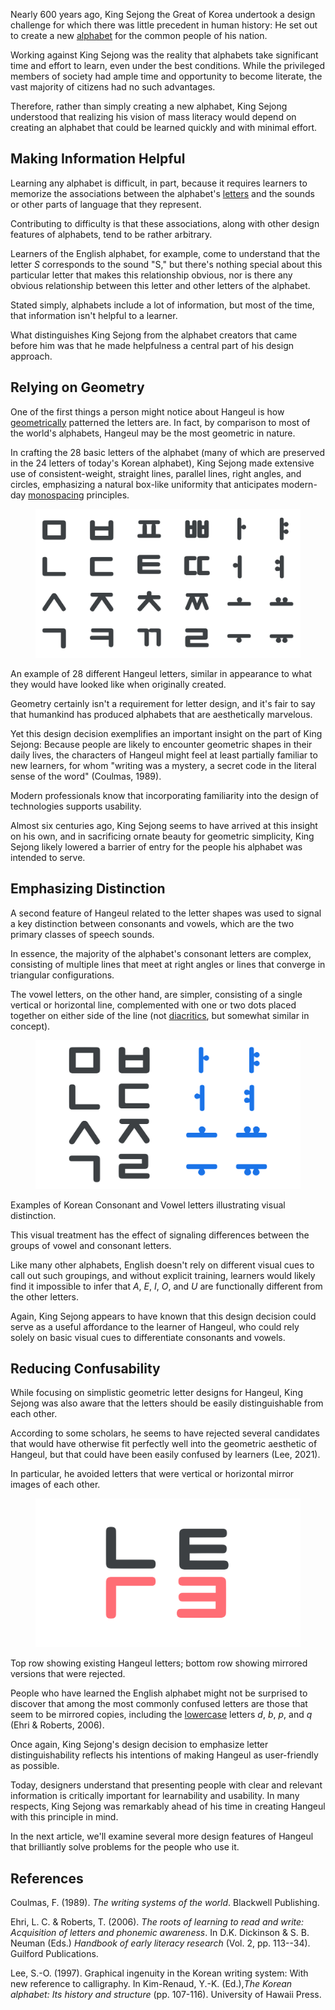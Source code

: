 Nearly 600 years ago, King Sejong the Great of Korea undertook a design challenge for which there was little precedent in human history: He set out to create a new [alphabet](/glossary/alphabet) for the common people of his nation.

Working against King Sejong was the reality that alphabets take significant time and effort to learn, even under the best conditions. While the privileged members of society had ample time and opportunity to become literate, the vast majority of citizens had no such advantages.

Therefore, rather than simply creating a new alphabet, King Sejong understood that realizing his vision of mass literacy would depend on creating an alphabet that could be learned quickly and with minimal effort.

## Making Information Helpful

Learning any alphabet is difficult, in part, because it requires learners to memorize the associations between the alphabet's [letters](/glossary/letters) and the sounds or other parts of language that they represent.

Contributing to difficulty is that these associations, along with other design features of alphabets, tend to be rather arbitrary.

Learners of the English alphabet, for example, come to understand that the letter *S* corresponds to the sound "S," but there's nothing special about this particular letter that makes this relationship obvious, nor is there any obvious relationship between this letter and other letters of the alphabet.

Stated simply, alphabets include a lot of information, but most of the time, that information isn't helpful to a learner.

What distinguishes King Sejong from the alphabet creators that came before him was that he made helpfulness a central part of his design approach.

## Relying on Geometry

One of the first things a person might notice about Hangeul is how [geometrically](/glossary/geometric) patterned the letters are. In fact, by comparison to most of the world's alphabets, Hangeul may be the most geometric in nature.

In crafting the 28 basic letters of the alphabet (many of which are preserved in the 24 letters of today's Korean alphabet), King Sejong made extensive use of consistent-weight, straight lines, parallel lines, right angles, and circles, emphasizing a natural box-like uniformity that anticipates modern-day [monospacing](/glossary/monospaced) principles.

<figure>

![28 different Hangeul letters.](images/hangeul_2_fig_1.svg)

</figure>
<figcaption>An example of 28 different Hangeul letters, similar in appearance to what they would have looked like when originally created.</figcaption>

Geometry certainly isn't a requirement for letter design, and it's fair to say that humankind has produced alphabets that are aesthetically marvelous.

Yet this design decision exemplifies an important insight on the part of King Sejong: Because people are likely to encounter geometric shapes in their daily lives, the characters of Hangeul might feel at least partially familiar to new learners, for whom "writing was a mystery, a secret code in the literal sense of the word" (Coulmas, 1989).

Modern professionals know that incorporating familiarity into the design of technologies supports usability.

Almost six centuries ago, King Sejong seems to have arrived at this insight on his own, and in sacrificing ornate beauty for geometric simplicity, King Sejong likely lowered a barrier of entry for the people his alphabet was intended to serve.

## Emphasizing Distinction

A second feature of Hangeul related to the letter shapes was used to signal a key distinction between consonants and vowels, which are the two primary classes of speech sounds.

In essence, the majority of the alphabet's consonant letters are complex, consisting of multiple lines that meet at right angles or lines that converge in triangular configurations.

The vowel letters, on the other hand, are simpler, consisting of a single vertical or horizontal line, complemented with one or two dots placed together on either side of the line (not [diacritics](/glossary/diacritic_accent_marks), but somewhat similar in concept).

<figure>

![Some Korean Consonant and Vowel letters.](images/hangeul_2_fig_2.svg)

</figure>
<figcaption>Examples of Korean Consonant and Vowel letters illustrating visual distinction.</figcaption>

This visual treatment has the effect of signaling differences between the groups of vowel and consonant letters.

Like many other alphabets, English doesn't rely on different visual cues to call out such groupings, and without explicit training, learners would likely find it impossible to infer that *A*, *E*, *I*, *O*, and *U* are functionally different from the other letters.

Again, King Sejong appears to have known that this design decision could serve as a useful affordance to the learner of Hangeul, who could rely solely on basic visual cues to differentiate consonants and vowels.

## Reducing Confusability

While focusing on simplistic geometric letter designs for Hangeul, King Sejong was also aware that the letters should be easily distinguishable from each other.

According to some scholars, he seems to have rejected several candidates that would have otherwise fit perfectly well into the geometric aesthetic of Hangeul, but that could have been easily confused by learners (Lee, 2021).

In particular, he avoided letters that were vertical or horizontal mirror images of each other.

<figure>

![Example of existing and rejected letters.](images/thumbnail.svg)

</figure>
<figcaption>Top row showing existing Hangeul letters; bottom row showing mirrored versions that were rejected.</figcaption>

People who have learned the English alphabet might not be surprised to discover that among the most commonly confused letters are those that seem to be mirrored copies, including the [lowercase](/glossary/uppercase_lowercase) letters *d*, *b*, *p*, and *q* (Ehri & Roberts, 2006).

Once again, King Sejong's design decision to emphasize letter distinguishability reflects his intentions of making Hangeul as user-friendly as possible.

Today, designers understand that presenting people with clear and relevant information is critically important for learnability and usability. In many respects, King Sejong was remarkably ahead of his time in creating Hangeul with this principle in mind.

In the next article, we'll examine several more design features of Hangeul that brilliantly solve problems for the people who use it.

## References

Coulmas, F. (1989). *The writing systems of the world*. Blackwell Publishing.

Ehri, L. C. & Roberts, T. (2006). *The roots of learning to read and write: Acquisition of letters and phonemic awareness*. In D.K. Dickinson & S. B. Neuman (Eds.) *Handbook of early literacy research* (Vol. 2, pp. 113--34). Guilford Publications.

Lee, S.-O. (1997). Graphical ingenuity in the Korean writing system: With new reference to calligraphy. In Kim-Renaud, Y.-K. (Ed.),*The Korean alphabet: Its history and structure* (pp. 107-116). University of Hawaii Press.
